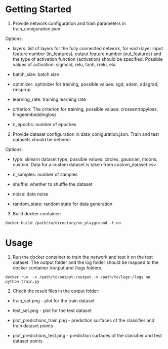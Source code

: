 # Getting Started

1. Provide network configuration and train parameters in train_coniguration.json

Options:

- layers: list of layers for the fully connected network, for each layer input feature number (in_features), output feature number (out_features) and the type of activation function (activation) should be specified. Possible values of activation: sigmoid, relu, tanh, rrelu, elu.

- batch_size: batch size

- optimizer: optimizer for training, possible values: sgd, adam, adagrad, rmsprop

- learning_rate: training learning rate

- criterion: The criterion for training, possible values: crossentropyloss, hingeembeddingloss

- n_epochs: number of epoches

2. Provide dataset configuration in data_coniguration.json. Train and test datasets should be defined:

Options:

- type: sklearn dataset type, possible values: circles, gaussian, moons, custom. Data for a custom dataset is taken from custom_dataset.csv.

- n_samples: number of samples

- shuffle: whether to shuffle the dataset

- noise: data noise

- random_state: random state for data generation

3. Build docker container:

```docker build /path/to/directory/nn_playground -t nn```

# Usage

1. Run the docker container to train the network and test it on the test dataset. The output folder and the log folder should be mapped to the docker container /output and /logs folders.

```docker run  -v /path/to/output:/output -v /path/to/logs:/logs nn python train.py```

2. Check the result files in the output folder:

- train_set.png - plot for the train dataset

- test_set.png - plot for the test dataset

- plot_predictions_train.png - prediction surfaces of the classifier and train dataset points

- plot_predictions_test.png - prediction surfaces of the classifier and test dataset points
